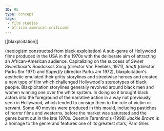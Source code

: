 ```yaml
---
ID: 95
type: concept
tags: 
 - film studies
 - african american criticism
---
```


[[blaxploitation]]

 (neologism
constructed from black exploitation) A sub-genre of Hollywood films
produced in the USA in the 1970s with the deliberate aim of attracting
an African-American audience. Capitalizing on the success of *Sweet Sweetback's Baadassss Song* (director Van Peebles, 1971), *Shaft*
(director Parks Snr 1971) and *Superfly* (director Parks Jnr 1972),
blaxploitation's aesthetic emulated their gritty storylines and
streetwise heroes and created a new type of film which challenged
Hollywood's stereotypes of black people. Blaxploitation storylines
generally revolved around black men and women winning one over the white
system. In doing so it brought black actors into the foreground of the
narrative action in a way not previously seen in Hollywood, which tended
to consign them to the role of victim or servant. Some 40 movies were
produced in this mould, including pastiches of horror films and
westerns, before the market was saturated and the genre burnt out in the
late 1970s. Quentin Tarantino's (1998) *Jackie Brown* is a homage to the
genre and features one of its greatest stars, Pam Grier.
